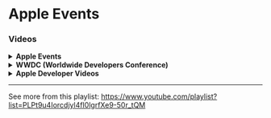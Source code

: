 # Apple Events

### Videos
<details>
  <summary><strong>Apple Events</strong></summary>

1. [ ] [Apple Event 2022 - September](https://www.youtube.com/watch?v=ux6zXguiqxM) ☆☆☆☆☆
1. [ ] [Apple Event 2022 - March](https://www.youtube.com/watch?v=CUwg_JoNHpo) ☆☆☆☆☆
1. [ ] [Apple Event 2021 - Octoboer](https://www.youtube.com/watch?v=exM1uajp--A) ☆☆☆☆☆
1. [ ] [Apple Event 2021 - September](https://www.youtube.com/watch?v=EvGOlAkLSLw) ☆☆☆☆☆
1. [ ] [Apple Event 2021 - April](https://www.youtube.com/watch?v=JdBYVNuky1M) ☆☆☆☆☆
1. [ ] [Apple Event 2020 - November](https://www.youtube.com/watch?v=5AwdkGKmZ0I) ☆☆☆☆☆
1. [ ] [Apple Event 2020 - October](https://www.youtube.com/watch?v=KR0g-1hnQPA) ☆☆☆☆☆
1. [ ] [Apple Event 2020 - September](https://www.youtube.com/watch?v=b13xnFp_LJs) ☆☆☆☆☆
1. [ ] [Apple Event 2019 - September](https://www.youtube.com/watch?v=-rAeqN-Q7x4) ☆☆☆☆☆
1. [ ] [Apple Event 2019 - March](https://www.youtube.com/watch?v=TZmBoMZFC8g) ☆☆☆☆☆
1. [ ] [Apple Event 2018 - October](https://www.youtube.com/watch?v=bfHEnw6Rm-4) ☆☆☆☆☆
1. [ ] [Apple Event 2018 - September](https://www.youtube.com/watch?v=wFTmQ27S7OQ) ☆☆☆☆☆
1. [ ] [Apple Event 2018 - March](https://www.youtube.com/watch?v=vZsz948Mc_Y) ☆☆☆☆☆
1. [ ] [Apple Event 2017 - September](https://www.youtube.com/watch?v=P_JY6tl4KyY) ☆☆☆☆☆
1. [ ] [Apple Event 2016 - October](https://www.youtube.com/watch?v=EA8vDBY6bCs) ☆☆☆☆☆
1. [ ] [Apple Event 2016 - September](https://www.youtube.com/watch?v=NS0txu_Kzl8) ☆☆☆☆☆
1. [ ] [Apple Event 2016 - March](https://www.youtube.com/watch?v=0wIiDnjz4X4) ☆☆☆☆☆
1. [ ] [Apple Event 2015 - September](https://www.youtube.com/watch?v=0qwALOOvUik) ☆☆☆☆☆
1. [ ] [Apple Event 2015 - March](https://www.youtube.com/watch?v=drsuHb_BYZo) ☆☆☆☆☆
1. [ ] [Apple Event 2014 - October](https://www.youtube.com/watch?v=sBfvJn-fpnc) ☆☆☆☆☆
1. [ ] [Apple Event 2014 - September](https://www.youtube.com/watch?v=38IqQpwPe7s) ☆☆☆☆☆
1. [ ] [Apple Event 2013 - October](https://www.youtube.com/watch?v=4FunXnJQxYU) ☆☆☆☆☆
1. [ ] [Apple Event 2013 - September](https://www.youtube.com/watch?v=yBX-KpMoxYk) ☆☆☆☆☆

</details>

<details>
  <summary><strong>WWDC (Worldwide Developers Conference)</strong></summary>

1. [ ] [WWDC 2022 - June 6](https://www.youtube.com/watch?v=q5D55G7Ejs8) ☆☆☆☆☆
1. [ ] [WWDC 2021 - June 7](https://www.youtube.com/watch?v=0TD96VTf0Xs) ☆☆☆☆☆
1. [ ] [WWDC 2020 - June 22](https://www.youtube.com/watch?v=GEZhD3J89ZE) ☆☆☆☆☆
1. [ ] [WWDC 2019 - June 5](https://www.youtube.com/watch?v=psL_5RIBqnY) ☆☆☆☆☆
1. [ ] [WWDC 2018 - June 6](https://www.youtube.com/watch?v=UThGcWBIMpU) ☆☆☆☆☆
1. [ ] [WWDC 2017 - June 9](https://www.youtube.com/watch?v=oaqHdULqet0) ☆☆☆☆☆
1. [ ] [WWDC 2016 - June 15](https://www.youtube.com/watch?v=n5jXg_NNiCA) ☆☆☆☆☆
1. [ ] [WWDC 2015 - June 15](https://www.youtube.com/watch?v=_p8AsQhaVKI) ☆☆☆☆☆
1. [ ] [WWDC 2014 - June 3](https://www.youtube.com/watch?v=w87fOAG8fjk) ☆☆☆☆☆
1. [ ] [WWDC 2013 - June 11](https://www.youtube.com/watch?v=hIigp_bxUcQ) ☆☆☆☆☆

</details>

<details>
  <summary><strong>Apple Developer Videos</strong></summary>

- [x] [Introduction to SwiftUI](https://developer.apple.com/videos/play/wwdc2020/10119) ★★★☆☆
- [x] [App essentials in SwiftUI](https://developer.apple.com/videos/play/wwdc2020/10037) ★★★☆☆
- [ ] [Stacks, Grids, and Outlines in SwiftUI](https://developer.apple.com/videos/play/wwdc2020/10031) ☆☆☆☆☆



</details>

<hr>

See more from this playlist: https://www.youtube.com/playlist?list=PLPt9u4Iorcdjyl4fI0lgrfXe9-50r_tQM
